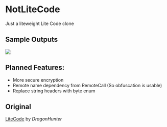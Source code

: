 # NotLiteCode
Just a liteweight Lite Code clone
 
## Sample Outputs
<img src="http://image.prntscr.com/image/a5b21ef0ec2044799527634cf9336172.png" align="center" />
 
## Planned Features:
 * More secure encryption
 * Remote name dependency from RemoteCall (So obfuscation is usable)
 * Replace string headers with byte enum
 
## Original
[LiteCode](https://github.com/AnguisCaptor/LiteCode) by *DragonHunter*
